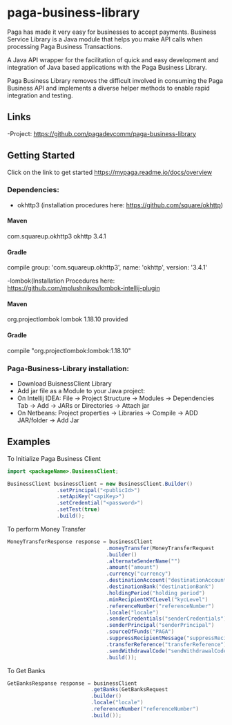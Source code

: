 # paga-business-library
Paga has made it very easy for businesses to accept payments. Business Service Library is a Java module that helps you make API calls when processing Paga Business Transactions.

A Java API wrapper for the facilitation of quick and easy development and integration of Java based applications with the Paga Business Library.

Paga Business Library removes the difficult involved in consuming the Paga Business API and implements a diverse  helper methods to enable rapid integration and testing. 

## Links
-Project: https://github.com/pagadevcomm/paga-business-library


## Getting Started
Click on the link to get started https://mypaga.readme.io/docs/overview

### Dependencies:
- okhttp3 (installation procedures here: https://github.com/square/okhttp)

#### Maven 
 <dependency>
    <groupId>com.squareup.okhttp3</groupId>
    <artifactId>okhttp</artifactId>
    <version>3.4.1</version>
  </dependency>

#### Gradle
compile group: 'com.squareup.okhttp3', name: 'okhttp', version: '3.4.1'

-lombok(Installation Procedures here: https://github.com/mplushnikov/lombok-intellij-plugin

#### Maven
<dependency>
		<groupId>org.projectlombok</groupId>
		<artifactId>lombok</artifactId>
		<version>1.18.10</version>
		<scope>provided</scope>
</dependency>

#### Gradle
compile "org.projectlombok:lombok:1.18.10"

### Paga-Business-Library installation:
- Download BuisnessClient Library
- Add jar file as a Module to your Java project:
- On Intellij IDEA: File -> Project Structure -> Modules -> Dependencies Tab -> Add -> JARs or Directories -> Attach jar
- On Netbeans: Project properties -> Libraries -> Compile -> ADD JAR/folder -> Add Jar

## Examples
To Initialize Paga Business Client 
```java
import <packageName>.BusinessClient;
```
```java  
BusinessClient businessClient = new BusinessClient.Builder()
                .setPrincipal("<publicId>")
                .setApiKey("<apiKey>")
                .setCredential("<password>")
                .setTest(true)
                .build();
```                
  
To perform Money Transfer
```java
MoneyTransferResponse response = businessClient
                                .moneyTransfer(MoneyTransferRequest
                                .builder()
                                .alternateSenderName("")
                                .amount("amount")
                                .currency("currency")
                                .destinationAccount("destinationAccount")
                                .destinationBank("destinationBank")
                                .holdingPeriod("holding period")
                                .minRecipientKYCLevel("kycLevel")
                                .referenceNumber("referenceNumber")
                                .locale("locale")
                                .senderCredentials("senderCredentials")
                                .senderPrincipal("senderPrincipal")
                                .sourceOfFunds("PAGA")
                                .suppressRecipientMessage("suppressRecipientMessage")
                                .transferReference("transferReference")
                                .sendWithdrawalCode("sendWithdrawalCode")
                                .build());
```     

To Get Banks
```java
GetBanksResponse response = businessClient
                           .getBanks(GetBanksRequest
                           .builder()
                           .locale("locale")
                           .referenceNumber("referenceNumber")
                           .build());
```
